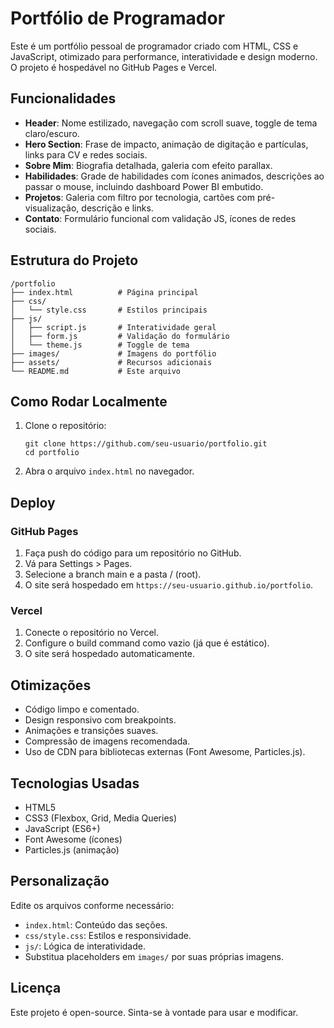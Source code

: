 # Portfólio de Programador

Este é um portfólio pessoal de programador criado com HTML, CSS e JavaScript, otimizado para performance, interatividade e design moderno. O projeto é hospedável no GitHub Pages e Vercel.

## Funcionalidades

- **Header**: Nome estilizado, navegação com scroll suave, toggle de tema claro/escuro.
- **Hero Section**: Frase de impacto, animação de digitação e partículas, links para CV e redes sociais.
- **Sobre Mim**: Biografia detalhada, galeria com efeito parallax.
- **Habilidades**: Grade de habilidades com ícones animados, descrições ao passar o mouse, incluindo dashboard Power BI embutido.
- **Projetos**: Galeria com filtro por tecnologia, cartões com pré-visualização, descrição e links.
- **Contato**: Formulário funcional com validação JS, ícones de redes sociais.

## Estrutura do Projeto

```
/portfolio
├── index.html          # Página principal
├── css/
│   └── style.css       # Estilos principais
├── js/
│   ├── script.js       # Interatividade geral
│   ├── form.js         # Validação do formulário
│   └── theme.js        # Toggle de tema
├── images/             # Imagens do portfólio
├── assets/             # Recursos adicionais
└── README.md           # Este arquivo
```

## Como Rodar Localmente

1. Clone o repositório:
   ```
   git clone https://github.com/seu-usuario/portfolio.git
   cd portfolio
   ```

2. Abra o arquivo `index.html` no navegador.

## Deploy

### GitHub Pages

1. Faça push do código para um repositório no GitHub.
2. Vá para Settings > Pages.
3. Selecione a branch main e a pasta / (root).
4. O site será hospedado em `https://seu-usuario.github.io/portfolio`.

### Vercel

1. Conecte o repositório no Vercel.
2. Configure o build command como vazio (já que é estático).
3. O site será hospedado automaticamente.

## Otimizações

- Código limpo e comentado.
- Design responsivo com breakpoints.
- Animações e transições suaves.
- Compressão de imagens recomendada.
- Uso de CDN para bibliotecas externas (Font Awesome, Particles.js).

## Tecnologias Usadas

- HTML5
- CSS3 (Flexbox, Grid, Media Queries)
- JavaScript (ES6+)
- Font Awesome (ícones)
- Particles.js (animação)

## Personalização

Edite os arquivos conforme necessário:
- `index.html`: Conteúdo das seções.
- `css/style.css`: Estilos e responsividade.
- `js/`: Lógica de interatividade.
- Substitua placeholders em `images/` por suas próprias imagens.

## Licença

Este projeto é open-source. Sinta-se à vontade para usar e modificar.

